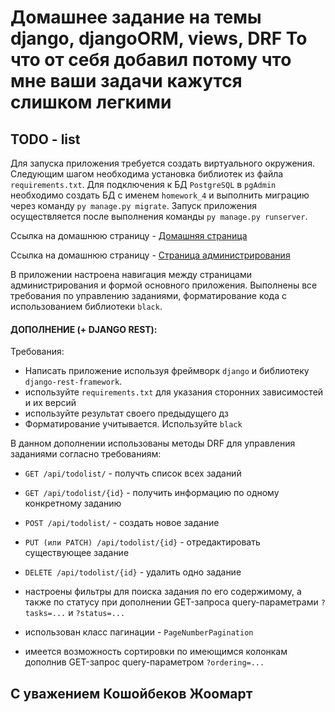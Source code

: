 # Домашнее задание на темы django, djangoORM, views, DRF То что от себя добавил потому что мне ваши задачи кажутся слишком легкими 
## TODO - list


Для запуска приложения требуется создать виртуального окружения. 
Следующим шагом необходима установка библиотек из файла `requirements.txt`.
Для подключения к БД `PostgreSQL` в `pgAdmin` необходимо создать БД с именем `homework_4` и выполнить миграцию через команду `py manage.py migrate`.
Запуск приложения осуществляется после выполнения команды `py manage.py runserver`.

Ссылка на домашнюю страницу - [Домашняя страница](http://127.0.0.1:8000/)

Ссылка на домашнюю страницу - [Страница администрирования](http://127.0.0.1:8000/admin)

В приложении настроена навигация между страницами администрирования и формой основного приложения. 
Выполнены все требования по управлению заданиями, форматирование кода с использованием библиотеки `black`. 

#### ДОПОЛНЕНИЕ (+ DJANGO REST):

Требования:

*    Написать приложение используя фреймворк `django` и библиотеку `django-rest-framework`.
*    используйте `requirements.txt` для указания сторонних зависимостей и их версий
*    используйте результат своего предыдущего дз
*    Форматирование учитывается. Используйте `black`

В данном дополнении использованы методы DRF для управления заданиями согласно требованиям:

*    `GET /api/todolist/` - получть список всех заданий
*    `GET /api/todolist/{id}` - получить информацию по одному конкретному заданию
*    `POST /api/todolist/` - создать новое задание
*    `PUT (или PATCH) /api/todolist/{id}` - отредактировать существующее задание
*    `DELETE /api/todolist/{id}` - удалить одно задание


*  настроены фильтры для поиска задания по его содержимому, а также по статусу
при дополнении GET-запроса query-параметрами `?tasks=...` и `?status=...`
* использован класс пагинации - `PageNumberPagination`
* имеется возможность сортировки по имеющимся колонкам дополнив GET-запрос query-параметром `?ordering=...`
## C уважением Кошойбеков Жоомарт 


